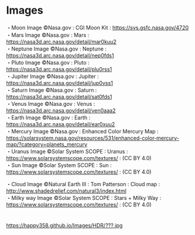 # Images

・Moon Image ©Nasa.gov : CGI Moon Kit : https://svs.gsfc.nasa.gov/4720  
・Mars Image ©Nasa.gov : Mars : https://nasa3d.arc.nasa.gov/detail/mar0kuu2  
・Neptune Image ©Nasa.gov : Neptune : https://nasa3d.arc.nasa.gov/detail/nep0fds1  
・Pluto Image ©Nasa.gov : Pluto : https://nasa3d.arc.nasa.gov/detail/plu0rss1  
・Jupiter Image ©Nasa.gov : Jupiter : https://nasa3d.arc.nasa.gov/detail/jup0vss1  
・Saturn Image ©Nasa.gov : Saturn : https://nasa3d.arc.nasa.gov/detail/sat0fds1  
・Venus Image ©Nasa.gov : Venus : https://nasa3d.arc.nasa.gov/detail/ven0aaa2  
・Earth Image ©Nasa.gov : Earth : https://nasa3d.arc.nasa.gov/detail/ear0xuu2  
・Mercury Image ©Nasa.gov : Enhanced Color Mercury Map : https://solarsystem.nasa.gov/resources/531/enhanced-color-mercury-map/?category=planets_mercury  
・Uranus Image ©Solar System SCOPE : Uranus : https://www.solarsystemscope.com/textures/ : (CC BY 4.0)   
・Sun Image ©Solar System SCOPE : Sun : https://www.solarsystemscope.com/textures/ : (CC BY 4.0)   
  
・Cloud Image ©Natural Earth III : Tom Patterson : Cloud map : http://www.shadedrelief.com/natural3/index.html  
・Milky way Image ©Solar System SCOPE : Stars + Milky Way : https://www.solarsystemscope.com/textures/ : (CC BY 4.0)   


# 
https://happy358.github.io/Images/HDR/???.jpg  
